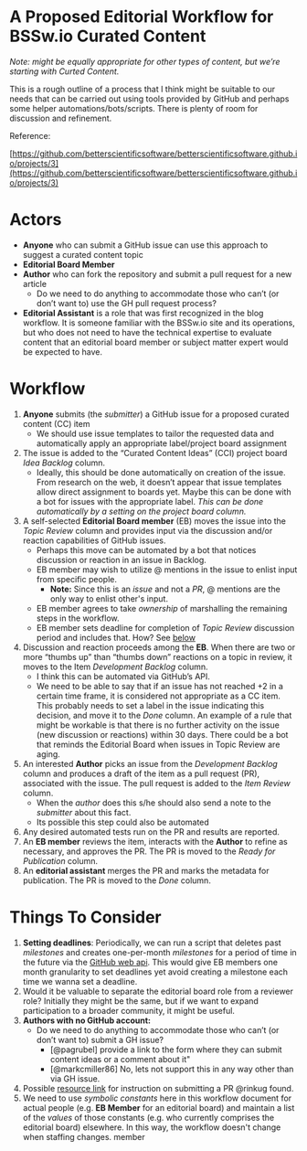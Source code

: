 

# A Proposed Editorial Workflow for BSSw.io Curated Content

*Note: might be equally appropriate for other types of content, but we’re starting with Curted Content.*

This is a rough outline of a process that I think might be suitable to our needs that can be
carried out using tools provided by GitHub and perhaps some helper automations/bots/scripts.
There is plenty of room for discussion and refinement.

Reference: 

[https://github.com/betterscientificsoftware/betterscientificsoftware.github.io/projects/3](https://github.com/betterscientificsoftware/betterscientificsoftware.github.io/projects/3) 

# Actors
* **Anyone** who can submit a GitHub issue can use this approach to suggest a curated content topic
* **Editorial Board Member**
* **Author** who can fork the repository and submit a pull request for a new article
  * Do we need to do anything to accommodate those who can’t (or don’t want to) use the GH pull request process?
* **Editorial Assistant** is a role that was first recognized in the blog workflow.
  It is someone familiar with the BSSw.io site and its operations, but who does not
  need to have the technical expertise to evaluate content that an editorial board
  member or subject matter expert would be expected to have.

# Workflow
1. **Anyone** submits (the *submitter*) a GitHub issue for a proposed curated content (CC) item
   * We should use issue templates to tailor the requested data and automatically
   apply an appropriate label/project board assignment
1. The issue is added to the “Curated Content Ideas” (CCI) project board *Idea Backlog* column.
   * Ideally, this should be done automatically on creation of the issue.  From research on the web,
     it doesn’t appear that issue templates allow direct assignment to boards yet.  Maybe this can be
     done with a bot for issues with the appropriate label. *This can be done automatically by a setting
     on the project board column.*
1. A self-selected **Editorial Board member** (EB) moves the issue into the *Topic Review* column and
   provides input via the discussion and/or reaction capabilities of GitHub issues.
   * Perhaps this move can be automated by a bot that notices discussion or reaction in an issue in Backlog.
   * EB member may wish to utilize @ mentions in the issue to enlist input from specific people.
     * **Note:** Since this is an *issue* and not a *PR*, @ mentions are the only way to enlist
       other's input.
   * EB member agrees to take *ownership* of marshalling the remaining steps in the workflow. 
   * EB member sets deadline for completion of *Topic Review* discussion period and includes that.
     How? See [below](#things-to-consider)
1. Discussion and reaction proceeds among the **EB**.  When there are two or more “thumbs up” than
   “thumbs down” reactions on a topic in review, it moves to the Item *Development Backlog* column.
   * I think this can be automated via GitHub’s API.
   * We need to be able to say that if an issue has not reached +2 in a certain time frame, it is
     considered not appropriate as a CC item.  This probably needs to set a label in the issue
     indicating this decision, and move it to the _Done_ column.  An example of a rule that might
     be workable is that there is no further activity on the issue (new discussion or reactions)
     within 30 days.  There could be a bot that reminds the Editorial Board when issues in
     Topic Review are aging.
1. An interested **Author** picks an issue from the *Development Backlog* column and produces a
   draft of the item as a pull request (PR), associated with the issue.  The pull request is added
   to the *Item Review* column.
   * When the *author* does this s/he should also send a note to the *submitter* about this fact.
   * Its possible this step could also be automated
1. Any desired automated tests run on the PR and results are reported.
1. An **EB member** reviews the item, interacts with the **Author** to refine as necessary, and
   approves the PR. The PR is moved to the *Ready for Publication* column.
1. An **editorial assistant** merges the PR and marks the metadata for publication. The PR is
   moved to the *Done* column.

# Things To Consider

1. **Setting deadlines**: Periodically, we can run a script that deletes past *milestones* and
   creates one-per-month *milestones* for a period of time in the future via the
   [GitHub web api](https://developer.github.com/v3/issues/milestones/#create-a-milestone). This
   would give EB members one month granularity to set deadlines yet avoid creating a milestone each time
   we wanna set a deadline.
1. Would it be valuable to separate the editorial board role from a reviewer role?
   Initially they might be the same, but if we want to expand participation to a broader
   community, it might be useful.
1. **Authors with no GitHub account:**
   * Do we need to do anything to accommodate those who can’t (or don’t want to) submit a GH issue?
     * [@pagrubel] provide a link to the form where they can submit content ideas or a comment about it"
     * [@markcmiller86] No, lets not support this in any way other than via GH issue.
1. Possible [resource link](https://www.youtube.com/watch?v=e3bjQX9jIBk&t=157s)
   for instruction on submitting a PR @rinkug found.
1. We need to use *symbolic constants* here in this workflow document for actual people
   (e.g. **EB Member** for an editorial board) and maintain a list of the *values* of those
   constants (e.g. who currently comprises the editorial board) elsewhere. In this way,
   the workflow doesn't change when staffing changes.
   member
